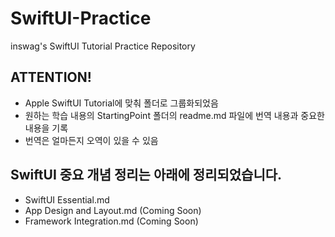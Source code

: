 # SwiftUI-Practice
inswag's SwiftUI Tutorial Practice Repository

## ATTENTION!
* Apple SwiftUI Tutorial에 맞춰 폴더로 그룹화되었음
* 원하는 학습 내용의 StartingPoint 폴더의 readme.md 파일에 번역 내용과 중요한 내용을 기록
* 번역은 얼마든지 오역이 있을 수 있음

## SwiftUI 중요 개념 정리는 아래에 정리되었습니다.
* SwiftUI Essential.md
* App Design and Layout.md (Coming Soon)
* Framework Integration.md (Coming Soon)
